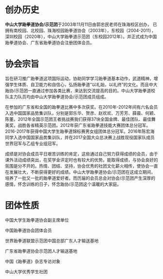# 创办历史

**中山大学跆拳道协会/示范团**于2003年11月11日由郭忠民老师在珠海校区创办， 已拥有南校园、北校园、珠海校园跆拳道协会（2003年），东校园（2004-2011），深圳校园（2020年），中山大学跆拳道示范团（东校园2012年）。并正式成为中国跆拳道协会、广东省跆拳道协会注册团体会员。

# 协会宗旨

旨在研习推广跆拳道这项国际运动，协助同学学习跆拳道基本动作，武道精神，增强学生体质、自卫能力和自信心，弘扬跆拳道“以礼始，以礼终”的文化。而且中大跆协/示范团一直通过参加各类比赛，来达到交流提高的目的。中山大学跆拳道校队主力队员均由中山大学跆拳道协会/示范团成员组成。

在参加的广东省和全国的跆拳道比赛中多次获奖。在2010年-2012年间有六名会员入选中国国家品势集训队，分别是郭乐华、贺彦、赵欢欢、万芳芳、薛晨、何颖、陈董。2012年全国示范团王者挑战赛我们获得37块全国金牌、最佳团队、最佳舞美奖，战胜各省精英示范团。2012年获广东省跆拳道技能大赛团体总分冠军。2016-2017年获得中国大学生跆拳道锦标赛男女组团体总分冠军。2016年陈宏海同学入选中国国家品势集训队，并在2017全国大众总决赛上战胜现役国家队成员世界冠军与乙组专业组冠军。

成绩是对协会成员平日艰苦训练的肯定，这些通过自己努力获得成绩的会员，由于课外活动成绩突出，在奖学金评定时也有较大的优势。能取得成绩，与协会良好的氛围是分不开的。热情、团结、坚持，协会优秀的社团文化薪火相传，使协会一直在发展壮大，不断获得更好的成绩。中山大学跆拳道协会/示范团在这成立期间，培养了一批又一批的跆拳道爱好者。而历届的会员总会对协会/示范团产生深厚的感情，怀念训练的日子，怀念跆协/示范团这个温暖的大家庭。

# 团体性质

中国大学生跆拳道协会副主席单位

中国跆拳道协会团体会员

世界跆拳道联盟示范团中国总部广东人才输送基地

广东省跆拳道协会示范团人才输送基地

中国《跆拳道》杂志专访对象

中山大学优秀学生社团